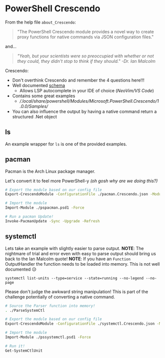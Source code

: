# PowerShell Crescendo

From the help file `about_Crescendo`:
> "The PowerShell Crescendo module provides a novel way to create proxy functions for native commands via JSON configuration files."

and...

> _"Yeah, but your scientists were so preoccupied with whether or not they could, they didn't stop to think if they should." -Dr. Ian Malcolm_

Crescendo:

- Don't overthink Crescendo and remember the 4 questions here!!!
- Well documented [schema](https://aka.ms/PowerShell/Crescendo/Schemas/2021-11)
  * Allows LSP autocomplete in your IDE of choice (_NeoVim/VS Code_)
- Contains some great examples
  * _/.local/share/powershell/Modules/Microsoft.PowerShell.Crescendo/1.0.0/Samples/_
- You can also influence the output by having a native command return a structured .Net object

## ls

An example wrapper for `ls` is one of the provided examples.

## pacman

Pacman is the Arch Linux package manager.

Let's convert it to feel more PowerShell-y _(oh gosh why are we doing this?)_

```bash
# Export the module based on our config file
Export-CrescendoModule -ConfigurationFile ./pacman.Crescendo.json -ModuleName pspacman

# Import the module
Import-Module ./pspacman.psd1 -Force 

# Run a pacman Update!
Invoke-PacmanUpdate -Sync -Upgrade -Refresh
```

## systemctl

Lets take an example with slightly easier to parse output.
**NOTE**: The nightmare of trial and error even with easy to parse output should bring us back to the Ian Malcolm quote!
**NOTE**: If you have an `Function` OutputHandler the function needs to be loaded into memory.  This is not well documented 😥

`systemctl list-units --type=service --state=running --no-legend --no-page`

Please don't judge the awkward string manipulation!
This is part of the challenge potentially of converting a native command.

```bash
# Source the Parser function into memory!
. ./ParseSystemCtl

# Export the module based on our config file
Export-CrescendoModule -ConfigurationFile ./systemctl.Crescendo.json -ModuleName pssystemctl

# Import the module
Import-Module ./pssystemctl.psd1 -Force 

# Run it!
Get-SystemCtlUnit
```
